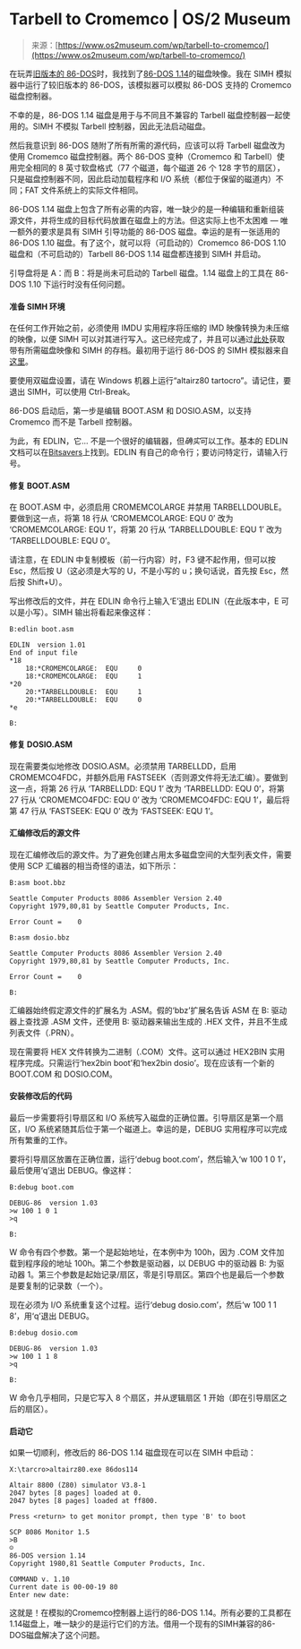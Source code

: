 <!--yml

category: 未分类

date: 2024-05-27 15:05:16

-->

# Tarbell to Cromemco | OS/2 Museum

> 来源：[https://www.os2museum.com/wp/tarbell-to-cromemco/](https://www.os2museum.com/wp/tarbell-to-cromemco/)

在玩弄[旧版本的 86-DOS](https://www.os2museum.com/wp/86-dos-revisited/)时，我找到了[86-DOS 1.14](https://archive.org/details/86-dos-1.14)的磁盘映像。我在 SIMH 模拟器中运行了较旧版本的 86-DOS，该模拟器可以模拟 86-DOS 支持的 Cromemco 磁盘控制器。

不幸的是，86-DOS 1.14 磁盘是用于与不同且不兼容的 Tarbell 磁盘控制器一起使用的。SIMH 不模拟 Tarbell 控制器，因此无法启动磁盘。

然后我意识到 86-DOS 随附了所有所需的源代码，应该可以将 Tarbell 磁盘改为使用 Cromemco 磁盘控制器。两个 86-DOS 变种（Cromemco 和 Tarbell）使用完全相同的 8 英寸软盘格式（77 个磁道，每个磁道 26 个 128 字节的扇区），只是磁盘控制器不同，因此启动加载程序和 I/O 系统（都位于保留的磁道内）不同；FAT 文件系统上的实际文件相同。

86-DOS 1.14 磁盘上包含了所有必需的内容，唯一缺少的是一种编辑和重新组装源文件，并将生成的目标代码放置在磁盘上的方法。但这实际上也不太困难 — 唯一额外的要求是具有 SIMH 引导功能的 86-DOS 磁盘。幸运的是有一张适用的 86-DOS 1.10 磁盘。有了这个，就可以将（可启动的）Cromemco 86-DOS 1.10 磁盘和（不可启动的）Tarbell 86-DOS 1.14 磁盘都连接到 SIMH 并启动。

引导盘将是 A：而 B：将是尚未可启动的 Tarbell 磁盘。1.14 磁盘上的工具在 86-DOS 1.10 下运行时没有任何问题。

#### 准备 SIMH 环境

在任何工作开始之前，必须使用 IMDU 实用程序将压缩的 IMD 映像转换为未压缩的映像，以便 SIMH 可以对其进行写入。这已经完成了，并且可以通过[此处](/files/tarbell-to-cromemco.zip)获取带有所需磁盘映像和 SIMH 的存档。最初用于运行 86-DOS 的 SIMH 模拟器来自[这里](https://web.archive.org/web/20080819181906/http://www.86dos.org/)。

要使用双磁盘设置，请在 Windows 机器上运行“altairz80 tartocro”。请记住，要退出 SIMH，可以使用 Ctrl-Break。

86-DOS 启动后，第一步是编辑 BOOT.ASM 和 DOSIO.ASM，以支持 Cromemco 而不是 Tarbell 控制器。

为此，有 EDLIN，它... 不是一个很好的编辑器，但*确实*可以工作。基本的 EDLIN 文档可以在[Bitsavers](http://bitsavers.informatik.uni-stuttgart.de/pdf/seattleComputer/86-DOS_0.3_Users_Manual_1980.pdf#page=13&zoom=auto,-138,657)上找到。EDLIN 有自己的命令行；要访问特定行，请输入行号。

#### 修复 BOOT.ASM

在 BOOT.ASM 中，必须启用 CROMEMCOLARGE 并禁用 TARBELLDOUBLE。要做到这一点，将第 18 行从 ‘CROMEMCOLARGE: EQU 0’ 改为 ‘CROMEMCOLARGE: EQU 1’，将第 20 行从 ‘TARBELLDOUBLE: EQU 1’ 改为 ‘TARBELLDOUBLE: EQU 0’。

请注意，在 EDLIN 中复制模板（前一行内容）时，F3 键不起作用，但可以按 Esc，然后按 U（这必须是大写的 U，不是小写的 u；换句话说，首先按 Esc，然后按 Shift+U）。

写出修改后的文件，并在 EDLIN 命令行上输入‘E’退出 EDLIN（在此版本中，E 可以是小写）。SIMH 输出将看起来像这样：

```
B:edlin boot.asm

EDLIN  version 1.01
End of input file
*18
    18:*CROMEMCOLARGE:  EQU     0
    18:*CROMEMCOLARGE:  EQU     1
*20
    20:*TARBELLDOUBLE:  EQU     1
    20:*TARBELLDOUBLE:  EQU     0
*e

B:
```

#### 修复 DOSIO.ASM

现在需要类似地修改 DOSIO.ASM。必须禁用 TARBELLDD，启用 CROMEMCO4FDC，并额外启用 FASTSEEK（否则源文件将无法汇编）。要做到这一点，将第 26 行从 ‘TARBELLDD: EQU 1’ 改为 ‘TARBELLDD: EQU 0’，将第 27 行从 ‘CROMEMCO4FDC: EQU 0’ 改为 ‘CROMEMCO4FDC: EQU 1’，最后将第 47 行从 ‘FASTSEEK: EQU 0’ 改为 ‘FASTSEEK: EQU 1’。

#### 汇编修改后的源文件

现在汇编修改后的源文件。为了避免创建占用太多磁盘空间的大型列表文件，需要使用 SCP 汇编器的相当奇怪的语法，如下所示：

```
B:asm boot.bbz

Seattle Computer Products 8086 Assembler Version 2.40
Copyright 1979,80,81 by Seattle Computer Products, Inc.

Error Count =    0

B:asm dosio.bbz

Seattle Computer Products 8086 Assembler Version 2.40
Copyright 1979,80,81 by Seattle Computer Products, Inc.

Error Count =    0

B:
```

汇编器始终假定源文件的扩展名为 .ASM。假的‘bbz’扩展名告诉 ASM 在 B: 驱动器上查找源 .ASM 文件，还使用 B: 驱动器来输出生成的 .HEX 文件，并且不生成列表文件（.PRN）。

现在需要将 HEX 文件转换为二进制（.COM）文件。这可以通过 HEX2BIN 实用程序完成。只需运行‘hex2bin boot’和‘hex2bin dosio’。现在应该有一个新的 BOOT.COM 和 DOSIO.COM。

#### 安装修改后的代码

最后一步需要将引导扇区和 I/O 系统写入磁盘的正确位置。引导扇区是第一个扇区，I/O 系统紧随其后位于第一个磁道上。幸运的是，DEBUG 实用程序可以完成所有繁重的工作。

要将引导扇区放置在正确位置，运行‘debug boot.com’，然后输入‘w 100 1 0 1’，最后使用‘q’退出 DEBUG。像这样：

```
B:debug boot.com

DEBUG-86  version 1.03
>w 100 1 0 1
>q

B:
```

W 命令有四个参数。第一个是起始地址，在本例中为 100h，因为 .COM 文件加载到程序段的地址 100h。第二个参数是驱动器，以 DEBUG 中的驱动器 B: 为驱动器 1。第三个参数是起始记录/扇区，零是引导扇区。第四个也是最后一个参数是要复制的记录数（一个）。

现在必须为 I/O 系统重复这个过程。运行‘debug dosio.com’，然后‘w 100 1 1 8’，用‘q’退出 DEBUG。

```
B:debug dosio.com

DEBUG-86  version 1.03
>w 100 1 1 8
>q

B:
```

W 命令几乎相同，只是它写入 8 个扇区，并从逻辑扇区 1 开始（即在引导扇区之后的扇区）。

#### 启动它

如果一切顺利，修改后的 86-DOS 1.14 磁盘现在可以在 SIMH 中启动：

```
X:\tarcro>altairz80.exe 86dos114

Altair 8800 (Z80) simulator V3.8-1
2047 bytes [8 pages] loaded at 0.
2047 bytes [8 pages] loaded at ff800.

Press <return> to get monitor prompt, then type 'B' to boot

SCP 8086 Monitor 1.5
>B
☺
86-DOS version 1.14
Copyright 1980,81 Seattle Computer Products, Inc.

COMMAND v. 1.10
Current date is 00-00-19 80
Enter new date:
```

这就是！在模拟的Cromemco控制器上运行的86-DOS 1.14。所有必要的工具都在1.14磁盘上，唯一缺少的是运行它们的方法。借用一个现有的SIMH兼容的86-DOS磁盘解决了这个问题。
